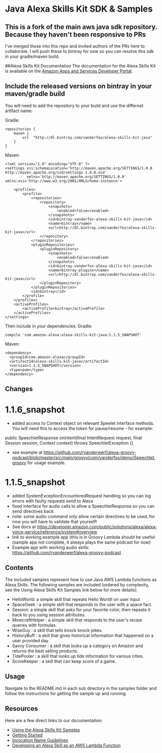 # Java Alexa Skills Kit SDK & Samples

## This is a fork of the main aws java sdk repository. Because they haven't been responsive to PRs
I've merged those into this repo and invited authors of the PRs here to collaborate.
I will push these to bintray for now so you can resolve this sdk in your gradle/maven build.

##Alexa Skills Kit Documentation
The documentation for the Alexa Skills Kit is available on the [Amazon Apps and Services Developer Portal](https://developer.amazon.com/appsandservices/solutions/alexa/alexa-skills-kit/).

## Include the released versions on bintray in your maven/gradle build

You will need to add the repository to your build and use the differnet artifact name:

Gradle:

    repositories {
        maven {
            url  "http://dl.bintray.com/vanderfox/alexa-skills-kit-java" 
        }
    }

Maven:

    <?xml version="1.0" encoding="UTF-8" ?>
    <settings xsi:schemaLocation='http://maven.apache.org/SETTINGS/1.0.0 http://maven.apache.org/xsd/settings-1.0.0.xsd'
              xmlns='http://maven.apache.org/SETTINGS/1.0.0' xmlns:xsi='http://www.w3.org/2001/XMLSchema-instance'>
        
        <profiles>
            <profile>
                <repositories>
                    <repository>
                        <snapshots>
                            <enabled>false</enabled>
                        </snapshots>
                        <id>bintray-vanderfox-alexa-skills-kit-java</id>
                        <name>bintray</name>
                        <url>http://dl.bintray.com/vanderfox/alexa-skills-kit-java</url>
                    </repository>
                </repositories>
                <pluginRepositories>
                    <pluginRepository>
                        <snapshots>
                            <enabled>false</enabled>
                        </snapshots>
                        <id>bintray-vanderfox-alexa-skills-kit-java</id>
                        <name>bintray-plugins</name>
                        <url>http://dl.bintray.com/vanderfox/alexa-skills-kit-java</url>
                    </pluginRepository>
                </pluginRepositories>
                <id>bintray</id>
            </profile>
        </profiles>
        <activeProfiles>
            <activeProfile>bintray</activeProfile>
        </activeProfiles>
    </settings>
Then include in your dependencies:
Gradle:

    compile 'com.amazon.alexa:alexa-skills-kit-java:1.1.5_SNAPSHOT'
    
Maven:

    <dependency>
      <groupId>com.amazon.alexa</groupId>
      <artifactId>alexa-skills-kit-java</artifactId>
      <version>1.1.5_SNAPSHOT</version>
      <type>pom</type>
    </dependency>
    
## Changes
# 1.1.6_snapshot

- added access to Context object on relevant Speelet interface methods. You will need this to access the token for pause/resume - for example: 

public SpeechletResponse onIntent(final IntentRequest request, final Session session, Context context)
            throws SpeechletException {}
     
- see example at <a href="https://github.com/rvanderwerf/alexa-groovy-podcast/blob/master/src/main/groovy/com/vanderfox/demo/GroovyPodcastSpeechlet.groovy">https://github.com/rvanderwerf/alexa-groovy-podcast/blob/master/src/main/groovy/com/vanderfox/demo/Speechlet.groovy</a> for usage example.
            
# 1.1.5_snapshot

- added SystemExceptionEncounteredRequest handling so you can log errors with faulty requests send to Alexa
- fixed interface for audio calls to allow a SpeechletResponse so you can send directives back
- note: some audio command only allow certain directives to be used, for now you will have to validate that yourself!
- See docs at https://developer.amazon.com/public/solutions/alexa/alexa-voice-service/reference/system#overview
- link to working example app (this is in Groovy Lambda should be useful: (sample app not complete, it always plays the same podcast for now)
- Example app with working audio skills: https://github.com/rvanderwerf/alexa-groovy-podcast
## Contents
The included samples represent how to use Java AWS Lambda functions as Alexa Skills.
The following samples are included (ordered by complexity, see the Using Alexa Skills Kit Samples
link below for more details):

- HelloWorld: a simple skill that repeats Hello World! on user input
- SpaceGeek : a simple skill that responds to the user with a space fact.
- Session: a simple skill that asks for your favorite color, then repeats it back to you using session attributes.
- MinecraftHelper : a simple skill that responds to the user's recipe queries with formulas.
- WiseGuy : a skill that tells knock knock jokes.
- HistoryBuff : a skill that gives historical information that happened on a user provided day.
- Savvy Consumer : a skill that looks up a category on Amazon and returns the best selling products.
- TidePooler : a skill that looks up tide information for various cities.
- ScoreKeeper : a skill that can keep score of a game.

## Usage
Navigate to the README.md in each sub directory in the samples folder and follow the instructions for getting the sample up and running.

## Resources
Here are a few direct links to our documentation:

- [Using the Alexa Skills Kit Samples](https://developer.amazon.com/public/solutions/alexa/alexa-skills-kit/docs/using-the-alexa-skills-kit-samples)
- [Getting Started](https://developer.amazon.com/appsandservices/solutions/alexa/alexa-skills-kit/getting-started-guide)
- [Invocation Name Guidelines](https://developer.amazon.com/public/solutions/alexa/alexa-skills-kit/docs/choosing-the-invocation-name-for-an-alexa-skill)
- [Developing an Alexa Skill as an AWS Lambda Function](https://developer.amazon.com/appsandservices/solutions/alexa/alexa-skills-kit/docs/developing-an-alexa-skill-as-a-lambda-function)
